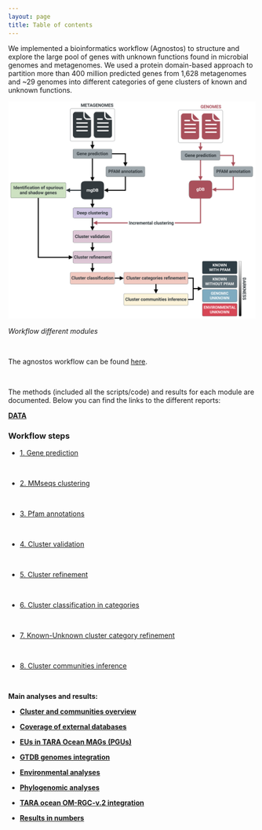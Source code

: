 ```yaml
---
layout: page
title: Table of contents
---
```



We implemented a bioinformatics workflow (Agnostos) to structure and explore the large pool of genes with unknown functions found in microbial genomes and metagenomes. We used a protein domain-based approach to partition more than 400 million predicted genes from 1,628 metagenomes and ~29 genomes into different categories of gene clusters of known and unknown functions.

<img alt="workflow.png" src="img/workflow.png" width="750" height="" >

<a name="wrkfl"></a>_Workflow different modules_

<br>

The agnostos workflow can be found [here](https://github.com/functional-dark-side/agnostos-wf).

<br>

The methods (included all the scripts/code) and results for each module are documented. Below you can find the links to the different reports:

[**DATA**](1_Data)


<h3 class="section-heading  text-primary">Workflow steps</h3>


-   [1. Gene prediction](2_Gene_prediction)
<br>

-   [2. MMseqs clustering](3_MMseqs_clustering)
<br>

-   [3. Pfam annotations](4_Pfam_annotation)
<br>

-   [4. Cluster validation](5_Cluster_validation)
<br>

-   [5. Cluster refinement](6_Cluster_refinement)
<br>

-   [6. Cluster classification in categories](7_Cluster_classification)
<br>

-   [7. Known-Unknown cluster category refinement](8_Known-Unknown_refinement)
<br>

-   [8. Cluster communities inference](9_Cluster_communities)

<br>

**Main analyses and results:**

-   [**Cluster and communities overview**](16.1_Cluster_and_communities_overview)

-   [**Coverage of external databases**](10_Coverage_external_DBs)

-   [**EUs in TARA Ocean MAGs (PGUs)**](11_EUs_in_TARA_MAGs)

-   [**GTDB genomes integration**](12_GTDB_genome_integration)

-   [**Environmental analyses**](13_Environmental_analyses)

-   [**Phylogenomic analyses**](14_Phylogenomic_analyses)

-   [**TARA ocean OM-RGC-v.2 integration**](15_Tara_Ocean_OMRGCv2)

-   [**Results in numbers**](16_Cluster_DB_numbers)


<!---
 -   [**Workflow (usage)**](Workflow)
-->
